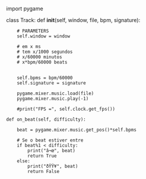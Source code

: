 import pygame

class Track:
    def __init__(self, window, file, bpm, signature):

        # PARAMETERS
        self.window = window

        # em x ms
        # tem x/1000 segundos
        # x/60000 minutos
        # x*bpm/60000 beats


        self.bpms = bpm/60000
        self.signature = signature
        
        pygame.mixer.music.load(file)
        pygame.mixer.music.play(-1)

        #print("FPS =", self.clock.get_fps())

    def on_beat(self, difficulty):

        beat = pygame.mixer.music.get_pos()*self.bpms

        # Se o beat estiver entre 
        if beat%1 < difficulty:
            print("â¬œ", beat)
            return True
        else:
            print("ðŸŸ¥", beat)
            return False
